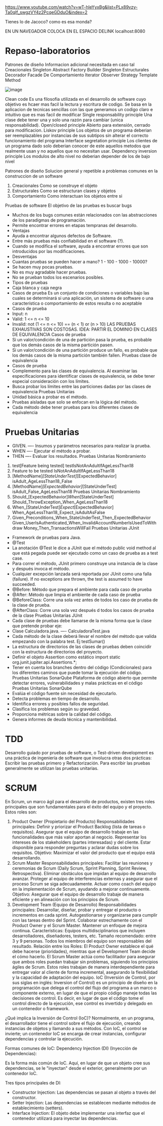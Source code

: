 https://www.youtube.com/watch?v=wT-hIeYyxBg&list=PLx89vzy-Ta0qIf_swgzVY4z2PcqeGDduO&index=2


Tienes lo de Jacoco? como es esa monda?

EN UN NAVEGADOR COLOCA EN EL ESPACIO DELINK localhost:8080

# Repaso-laboratorios
Patrones de diseño
Informacion adicional necesitada en caso tal
Creacionales
Singleton 
Abstract Factory
Builder
Singleton
Estructurales
Decorador
Facade
De Comportamiento
Iterator
Observer
Strategy
Template Method



![image](https://github.com/user-attachments/assets/2fec8229-2737-459b-91fc-99ae405f2c2e)



Clean code
Es una filosofia utilizada en el desarrollo de software cuyo objetivo es hcaer mas facil la lectura y escritura de codigo. Se basa en la aplicacion de tecnicas sencillas con las que generamos un codigo claro e intuitivo que es mas facil de modificar
Single responsability principle
Una clase debe tener una y solo una razón para cambiar (unica responsabilidad).
Open/closed principle
Abierto para extensión, cerrado para modificacion.
Liskov principle
Los objetos de un programa deberian ser reemplazables por instancias de sus subtipos sin alterar el correcto funcionamiento del programa
Interface segretation principle
Los clientes de un programa dado solo deberian conocer de este aquellos metodos que realmente usan y no aquellos que no necesitan usar.
Dependency inversion principle
Los modulos de alto nivel no deberian depender de los de bajo nivel



Patrones de diseño
Solucion general y repetible a problemas comunes en la construccion de un software



1. Creacionales Como se construye el objeto
2. Estructurales Como se estructuran clases y objetos
3. Comportamiento Como interactuan los objetos entre si


Pruebas de software
El objetivo de las pruebas es buscar bugs
- Muchos de los bugs comunes están relacionados con las 
abstracciones de los paradigmas de programación.
- Permite encontrar errores en etapas tempranas del desarrollo.
- Ventajas
- Ayuda a encontrar algunos defectos de Software.
- Entre más pruebas más confiabilidad en el 
software (?).
- Cuando se modifica el software, ayuda a 
encontrar errores que son introducidos por las 
modificaciones.
- Desventajas
- Cuantas pruebas se pueden hacer a mano? 1 - 
100 - 1000 - 10000?
- Se hacen muy pocas pruebas.
- No es muy agradable hacer pruebas.
- No se prueban todos los escenarios posibles.
- Tipos de pruebas
- Caja blanca y caja negra
- Casos de prueba
Es un conjunto de condiciones o variables 
bajo las cuales se determinará si una 
aplicación, un sistema de software o una 
característica o comportamiento de estos 
resulta o no aceptable
- Casos de prueba
- Input: n
- Valid: 1 <= n <= 10
- Invalid: not (1 <= n <= 10) == (n < 1) or (n > 10)
LAS PRUEBAS EXHAUSTIVAS SON COSTOSAS.
IDEA: PARTIR EL DOMINIO EN CLASES DE 
EQUIVALENCIA
Casos de prueba
- Si un valor/condición de una de partición pasa la prueba, es 
probable que los demás casos de la misma partición pasen. 
- Si un valor/condición de una partición produce un fallo, es 
probable que los demás casos de la misma partición también 
fallen.
Pruebas clase de equivalencia
- Casos de prueba
- Complemento para las clases de equivalencia.
Al examinar las especificaciones para identificar 
clases de equivalencia, se debe tener especial 
consideración con los límites.
- Busca probar los límites entre las particiones 
dadas por las clases de equivalencia
Pruebas Unitarias
- Unidad básica a probar es el método.
- Pruebas aisladas que solo se enfocan en la lógica del método.
- Cada método debe tener pruebas para los diferentes clases de 
equivalencia
# Pruebas Unitarias
- GIVEN. —- Insumos y parámetros necesarios para realizar la prueba.
- WHEN —- Ejecutar el método a probar.
- THEN —- Evaluar los resultados.
Pruebas Unitarias
Nombramiento
1. test[Feature being tested]
testIsNotAnAdultIfAgeLessThan18
2. Feature to be tested
IsNotAnAdultIfAgeLessThan18
3. [MethodName]_[StateUnderTest]_[ExpectedBehavior]
isAdult_AgeLessThan18_False
4. [MethodName]_[ExpectedBehavior]_[StateUnderTest]
isAdult_False_AgeLessThan18
Pruebas Unitarias
Nombramiento
5. Should_[ExpectedBehavior]_When_[StateUnderTest]
Should_ThrowException_When_AgeLessThan18
6. When_[StateUnderTest]_Expect_[ExpectedBehavior]
When_AgeLessThan18_Expect_isAdultAsFalse
7. Given_Preconditions_When_StateUnderTest_Then_ExpectedBehavior
Given_UserIsAuthenticated_When_InvalidAccountNumberIsUsedToWithdraw
Money_Then_TransactionsWillFail
Pruebas Unitarias
JUnit
- Framework de pruebas para Java.
- @Test
- La anotación @Test le dice a JUnit que el método public void method al que está pegada puede 
ser ejecutado como un caso de prueba as a test case.
- Para correr el método, JUnit primero construye una instancia de la clase y después invoca el 
método.
- Cualquier excepción lanzada será reportada por JUnit como una falla (failure). If no exceptions are 
thrown, the test is assumed to have succeeded.
- @Before: Método que prepara el ambiente para cada caso de prueba
- @After: Método que limpia el ambiente de cada caso de prueba
- @BeforeClass: Corre una sola vez antes de todos los caso de prueba de la clase de prueba.
- @AfterClass: Corre una sola vez después d todos los casos de prueba de la clase
Pruebas Unitarias
JUnit
- Cada clase de pruebas debe llamarse de la misma forma que la clase que pretende 
probar eje:
- Clase Calculadora.java. —- CalculadoraTest.java
- Cada método de la clase deberá llevar el nombre del método que valida empezando 
con la palabra test. Ej testSumar()
- La estructura de directorios de las clases de pruebas deben coincidir con la 
estructura de directorios del proyecto.
- Definir el objeto Assertion como estático import static org.junit.jupiter.api.Assertions.*;
- Tener en cuenta los branches dentro del código (Condicionales) para los diferentes 
caminos que puede tomar la ejecución del código.
Pruebas Unitarias
SonarQube
Plataforma de código abierto que permite detectar errores,
vulnerabilidades y malas prácticas en el código
Pruebas Unitarias
SonarQube
- Evalúa el código fuente sin necesidad de ejecutarlo.
- Detecta problemas en tiempo de desarrollo.
- Identifica errores y posibles fallos de seguridad.
- Clasifica los problemas según su gravedad.
- Proporciona métricas sobre la calidad del código.
- Genera informes de deuda técnica y mantenibilidad.
# TDD
Desarrollo guiado por pruebas de 
software, o Test-driven development es 
una práctica de ingeniería de software 
que involucra otras dos prácticas: 
Escribir las pruebas primero y 
Refactorización. Para escribir las 
pruebas generalmente se utilizan las 
pruebas unitarias.
# SCRUM
En Scrum, un marco ágil para el desarrollo de productos, existen tres roles principales que son fundamentales para el éxito del equipo y el proyecto. Estos roles son:

1. Product Owner (Propietario del Producto)
Responsabilidades principales:
Definir y priorizar el Product Backlog (lista de tareas o requisitos).
Asegurar que el equipo de desarrollo trabaje en las funcionalidades que más valor aportan al negocio.
Representar los intereses de los stakeholders (partes interesadas) y del cliente.
Estar disponible para responder preguntas y aclarar dudas sobre los requisitos.
Objetivo: Maximizar el valor del producto que el equipo está desarrollando.
2. Scrum Master
Responsabilidades principales:
Facilitar las reuniones y ceremonias de Scrum (Daily Scrum, Sprint Planning, Sprint Review, Retrospectiva).
Eliminar obstáculos que impidan al equipo de desarrollo avanzar.
Proteger al equipo de interferencias externas y asegurar que el proceso Scrum se siga adecuadamente.
Actuar como coach del equipo en la implementación de Scrum, ayudando a mejorar continuamente.
Objetivo: Asegurar que el equipo de desarrollo trabaje de manera eficiente y en alineación con los principios de Scrum.
3. Development Team (Equipo de Desarrollo)
Responsabilidades principales:
Desarrollar, diseñar, probar y entregar el producto o incrementos en cada sprint.
Autogestionarse y organizarse para cumplir con las tareas dentro del Sprint.
Colaborar estrechamente con el Product Owner y el Scrum Master.
Mantener un enfoque de mejora continua.
Características:
Equipos multidisciplinarios que incluyen desarrolladores, diseñadores, testers, etc.
Tamaño recomendado: entre 3 y 9 personas.
Todos los miembros del equipo son responsables del resultado.
Relación entre los Roles:
El Product Owner establece el qué debe hacerse (prioridades), mientras que el Development Team decide el cómo hacerlo.
El Scrum Master actúa como facilitador para asegurar que ambos roles puedan trabajar sin problemas, siguiendo los principios ágiles de Scrum.
Estos roles trabajan de manera interdependiente para entregar valor al cliente de forma incremental, asegurando la flexibilidad y la capacidad de adaptación del equipo.
IoC (Inversión de Control, por sus siglas en inglés: Inversion of Control) es un principio de diseño en la programación que delega el control del flujo del programa a un marco o componente externo, en lugar de que el propio código maneje todas las decisiones de control. Es decir, en lugar de que el código tome el control directo de la ejecución, ese control es invertido y delegado en un contenedor o framework.

¿Qué implica la Inversión de Control (IoC)?
Normalmente, en un programa, el desarrollador tiene el control sobre el flujo de ejecución, creando instancias de objetos y llamando a sus métodos. Con IoC, el control se invierte; un contenedor IoC se encarga de crear instancias, configurar dependencias y controlar la ejecución.

Formas comunes de IoC:
Dependency Injection (DI) (Inyección de Dependencias):

Es la forma más común de IoC. Aquí, en lugar de que un objeto cree sus dependencias, se le "inyectan" desde el exterior, generalmente por un contenedor IoC.

Tres tipos principales de DI:

- Constructor Injection: Las dependencias se pasan al objeto a través del constructor.
- Setter Injection: Las dependencias se establecen mediante métodos de establecimiento (setters).
- Interface Injection: El objeto debe implementar una interfaz que el contenedor utilizará para inyectar las dependencias.
